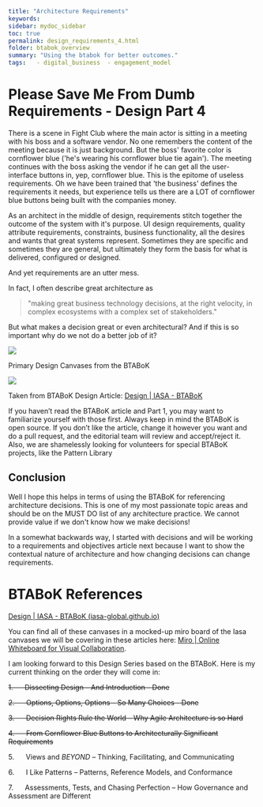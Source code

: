 ```yaml
title: "Architecture Requirements"
keywords: 
sidebar: mydoc_sidebar
toc: true
permalink: design_requirements_4.html
folder: btabok_overview
summary: "Using the btabok for better outcomes."
tags:   - digital_business  - engagement_model
```

# Please Save Me From Dumb Requirements - Design Part 4

There is a scene in Fight Club where the main actor is sitting in a meeting with his boss and a software vendor. No one remembers the content of the meeting because it is just background. But the boss' favorite color is cornflower blue ('he's wearing his cornflower blue tie again'). The meeting continues with the boss asking the vendor if he can get all the user-interface buttons in, yep, cornflower blue. This is the epitome of useless requirements. Oh we have been trained that 'the business' defines the requirements it needs, but experience tells us there are a LOT of cornflower blue buttons being built with the companies money. 

As an architect in the middle of design, requirements stitch together the outcome of the system with it's purpose. UI design requirements, quality attribute requirements, constraints, business functionality, all the desires and wants that great systems represent. Sometimes they are specific and sometimes they are general, but ultimately they form the basis for what is delivered, configured or designed. 

And yet requirements are an utter mess. 

In fact, I often describe great architecture as

> "making great business technology decisions, at the right velocity, in complex ecosystems with a complex set of stakeholders."

But what makes a decision great or even architectural? And if this is so important why do we not do a better job of it?

![](file:///Users/paultpreiss/Documents/dev/btabok/pages/btabok_overview/media/design/structuredcanvases.png?msec=1701169703288)

Primary Design Canvases from the BTABoK

![](file:///Users/paultpreiss/Documents/dev/btabok/pages/btabok_overview/media/design/designbreakdown.png?msec=1701169703282)

Taken from BTABoK Design Article: [Design | IASA - BTABoK](https://iasa-global.github.io/btabok/design.html)

If you haven’t read the BTABoK article and Part 1, you may want to familiarize yourself with those first. Always keep in mind the BTABoK is open source. If you don’t like the article, change it however you want and do a pull request, and the editorial team will review and accept/reject it. Also, we are shamelessly looking for volunteers for special BTABoK projects, like the Pattern Library

## Conclusion

Well I hope this helps in terms of using the BTABoK for referencing architecture decisions. This is one of my most passionate topic areas and should be on the MUST DO list of any architecture practice. We cannot provide value if we don't know how we make decisions!

In a somewhat backwards way, I started with decisions and will be working to a requirements and objectives article next because I want to show the contextual nature of architecture and how changing decisions can change requirements.

# BTABoK References

[Design | IASA - BTABoK (iasa-global.github.io)](https://iasa-global.github.io/btabok/design.html)

You can find all of these canvases in a mocked-up miro board of the Iasa canvases we will be covering in these articles here: [Miro | Online Whiteboard for Visual Collaboration](https://miro.com/app/board/uXjVORNRx4s=/?share_link_id=155880042988).

I am looking forward to this Design Series based on the BTABoK. Here is my current thinking on the order they will come in:

~~1.      Dissecting Design – And Introduction - Done~~

~~2.      Options, Options, Options – So Many Choices - Done~~

~~3.      Decision Rights Rule the World – Why Agile Architecture is so Hard~~

~~4.      From Cornflower Blue Buttons to Architecturally Significant Requirements~~

5.      Views and *BEYOND* – Thinking, Facilitating, and Communicating

6.      I Like Patterns – Patterns, Reference Models, and Conformance

7.      Assessments, Tests, and Chasing Perfection – How Governance and Assessment are Different
